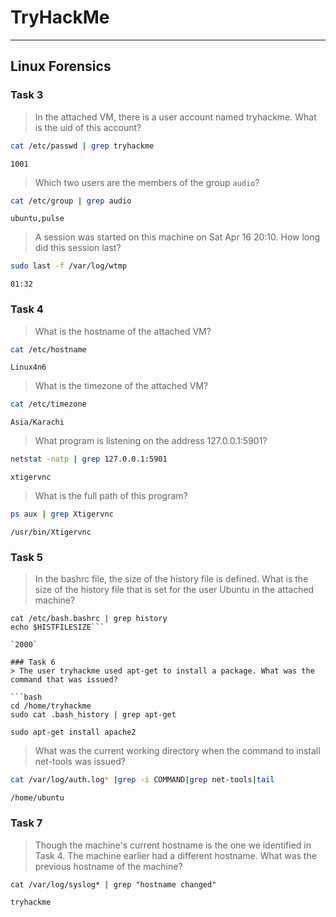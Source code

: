 # TryHackMe 

---

## Linux Forensics

### Task 3

> In the attached VM, there is a user account named tryhackme. What is the uid of this account?

```bash
cat /etc/passwd | grep tryhackme
```

`1001`

> Which two users are the members of the group `audio`?

```bash
cat /etc/group | grep audio
```

`ubuntu,pulse`

> A session was started on this machine on Sat Apr 16 20:10. How long did this session last?

```bash
sudo last -f /var/log/wtmp
```

`01:32`

### Task 4 

> What is the hostname of the attached VM?

```bash
cat /etc/hostname
```

`Linux4n6`

> What is the timezone of the attached VM?

```bash
cat /etc/timezone
```

`Asia/Karachi`

> What program is listening on the address 127.0.0.1:5901?

```bash
netstat -natp | grep 127.0.0.1:5901
```

`xtigervnc`

> What is the full path of this program?

```bash
ps aux | grep Xtigervnc
```

`/usr/bin/Xtigervnc`


### Task 5

> In the bashrc file, the size of the history file is defined. What is the size of the history file that is set for the user Ubuntu in the attached machine?

```shell
cat /etc/bash.bashrc | grep history
echo $HISTFILESIZE```

`2000`

### Task 6
> The user tryhackme used apt-get to install a package. What was the command that was issued?

```bash
cd /home/tryhackme
sudo cat .bash_history | grep apt-get
```

`sudo apt-get install apache2`

> What was the current working directory when the command to install net-tools was issued?

```bash
cat /var/log/auth.log* |grep -i COMMAND|grep net-tools|tail
```

`/home/ubuntu`

### Task 7
> Though the machine's current hostname is the one we identified in Task 4. The machine earlier had a different hostname. What was the previous hostname of the machine?

```shell
cat /var/log/syslog* | grep "hostname changed"
```

`tryhackme`

